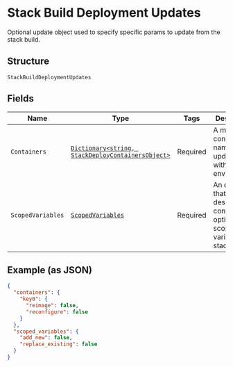 
# Stack Build Deployment Updates

Optional update object used to specify specific params to update from the stack build.

## Structure

`StackBuildDeploymentUpdates`

## Fields

| Name | Type | Tags | Description |
|  --- | --- | --- | --- |
| `Containers` | [`Dictionary<string, StackDeployContainersObject>`](../../doc/models/stack-deploy-containers-object.md) | Required | A map of the container names to update within the environment. |
| `ScopedVariables` | [`ScopedVariables`](../../doc/models/scoped-variables.md) | Required | An object that describes configuration options for scoped variables on stack build. |

## Example (as JSON)

```json
{
  "containers": {
    "key0": {
      "reimage": false,
      "reconfigure": false
    }
  },
  "scoped_variables": {
    "add_new": false,
    "replace_existing": false
  }
}
```

